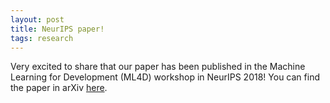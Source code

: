 ```yaml
---
layout: post
title: NeurIPS paper!
tags: research
---
```


Very excited to share that our paper has been published in the Machine Learning for Development (ML4D) workshop in NeurIPS 2018! You can find the paper in arXiv [here](https://arxiv.org/abs/1812.03632).
